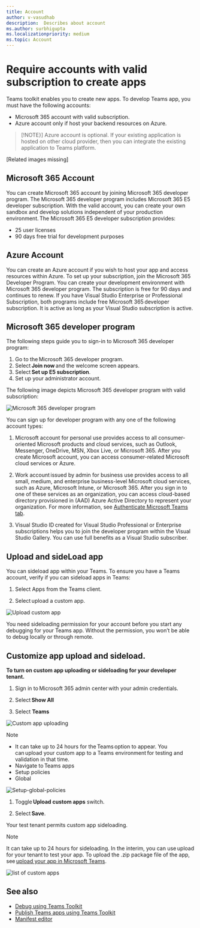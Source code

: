 ```yaml
---
title: Account
author: v-vasudhab
description:  Describes about account
ms.author: surbhigupta
ms.localizationpriority: medium
ms.topic: Account
---
```


# Require accounts with valid subscription to create apps

Teams toolkit enables you to create new apps. To develop Teams app, you must have the following accounts:

* Microsoft 365 account with valid subscription.
* Azure account only if host your backend resources on Azure.

> [!NOTE}]
> Azure account is optional. If your existing application is hosted on other cloud provider, then you can integrate the existing application to Teams platform.

[Related images missing]

## Microsoft 365 Account

You can create Microsoft 365 account by joining Microsoft 365 developer program. The Microsoft 365 developer program includes Microsoft 365 E5 developer subscription. With the valid account, you can create your own sandbox and develop solutions independent of your production environment. The Microsoft 365 E5 developer subscription provides:

* 25 user licenses
* 90 days free trial for development purposes

## Azure Account

You can create an Azure account if you wish to host your app and access resources within Azure. To set up your subscription, join the Microsoft 365 Developer Program. You can create your development environment with Microsoft 365 developer program. The subscription is free for 90 days and continues to renew. If you have Visual Studio Enterprise or Professional Subscription, both programs include free Microsoft 365 developer subscription. It is active as long as your Visual Studio subscription is active.

## Microsoft 365 developer program

The following steps guide you to sign-in to Microsoft 365 developer program:

1. Go to the Microsoft 365 developer program.
1. Select **Join now** and the welcome screen appears.
1. Select **Set up E5 subscription**.
1. Set up your administrator account.

The following image depicts Microsoft 365 developer program with valid subscription:

![Microsoft 365 developer program](~/assets/images/tools-and-sdks/microsoft365-developer-program.png)

You can sign up for developer program with any one of the following account types:

1. Microsoft account for personal use provides access to all consumer-oriented Microsoft products and cloud services, such as Outlook, Messenger, OneDrive, MSN, Xbox Live, or Microsoft 365. After you create Microsoft account, you can access consumer-related Microsoft cloud services or Azure.

1. Work account issued by admin for business use provides access to all small, medium, and enterprise business-level Microsoft cloud services, such as Azure, Microsoft Intune, or Microsoft 365. After you sign in  to one of these services as an organization, you can access cloud-based directory provisioned in (AAD) Azure Active Directory to represent your organization. For more information, see [Authenticate Microsoft Teams tab](../tabs/how-to/authentication/auth-tab-aad.md).

1. Visual Studio ID created for Visual Studio Professional or Enterprise subscriptions helps you to join the developer program within the Visual Studio Gallery. You can use full benefits as a Visual Studio subscriber.

## Upload and sideLoad app

You can sideload app within your Teams. To ensure you have a Teams account, verify if you can sideload apps in Teams:

1. Select Apps from the Teams client.

1. Select upload a custom app.

![Upload custom app](~/assets/images/tools-and-sdks/upload-custom-app-closeup.png)

You need sideloading permission for your account before you start any debugging for your Teams app. Without the permission, you won’t be able to debug locally or through remote.

## Customize app upload and sideload.

**To turn on custom app uploading or sideloading for your developer tenant.**

1. Sign in to Microsoft 365 admin center with your admin credentials.

1. Select **Show All**
1. Select **Teams**

![Custom app uploading](~/assets/images/tools-and-sdks/custom-app-uploading.png)

> [!Note]
> * It can take up to 24 hours for the Teams option to appear. You can upload your custom app to a Teams environment for testing and validation in that time.
> * Navigate to Teams apps
> * Setup policies
> * Global

![Setup-global-policies](~/assets/images/tools-and-sdks/global-setup-policies.png)

1. Toggle **Upload custom apps** switch.

1. Select **Save**.

Your test tenant permits custom app sideloading.

>[!Note]
> It can take up to 24 hours for sideloading. In the interim, you can use upload for your tenant to test your app. To upload the .zip package file of the app, see [upload your app in Microsoft Teams](../concepts/deploy-and-publish/apps-upload.md).

![list of custom apps](~/assets/images/tools-and-sdks/list-custom-apps.png)

## See also

* [Debug using Teams Toolkit](teams-toolkit-debug.md)
* [Publish Teams apps using Teams Toolkit](teams-toolkit-publish.md)
* [Manifest editor](manifest-editor.md)